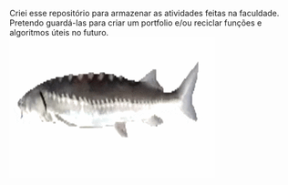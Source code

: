Criei esse repositório para armazenar as atividades feitas na faculdade.
Pretendo guardá-las para criar um portfolio e/ou reciclar funções e algoritmos úteis no futuro.
![](https://github.com/viniciusVPC/Atividades-Faculdade/blob/main/Resources/peche.gif)
